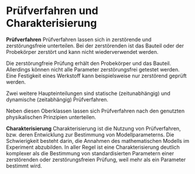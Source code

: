 # Prüfverfahren und Charakterisierung
**Prüfverfahren**
Prüfverfahren lassen sich in zerstörende und zerstörungsfreie unterteilen. Bei der zerstörenden ist das Bauteil oder der Probekörper zerstört und kann nicht wiederverwendet werden.

Die zerstörungfreie Prüfung erhält den Probekörper und das Bauteil. Allerdings können nicht alle Parameter zerstörungsfrei getestet werden. Eine Festigkeit eines Werkstoff kann beispielsweise nur zerstörend geprüft werden.

Zwei weitere Haupteinteilungen sind statische (zeitunabhängig) und dynamische (zeitabhängig) Prüfverfahren. 

Neben diesen Oberklassen lassen sich Prüfverfahren nach den genutzten physikalischen Prinzipien unterteilen.

**Charakterisierung**
Charakterisierung ist die Nutzung von Prüfverfahren, bzw. deren Entwicklung zur Bestimmung von Modellparameterns. Die Schwierigkeit besteht darin, die Annahmen des mathematischen Modells im Experiment abzubilden. In aller Regel ist eine Charakterisierung deutlich komplexer als die Bestimmung von standardisierten Parametern einer zerstörenden oder zerstörungsfreien Prüfung, weil mehr als ein Parameter bestimmt wird. 